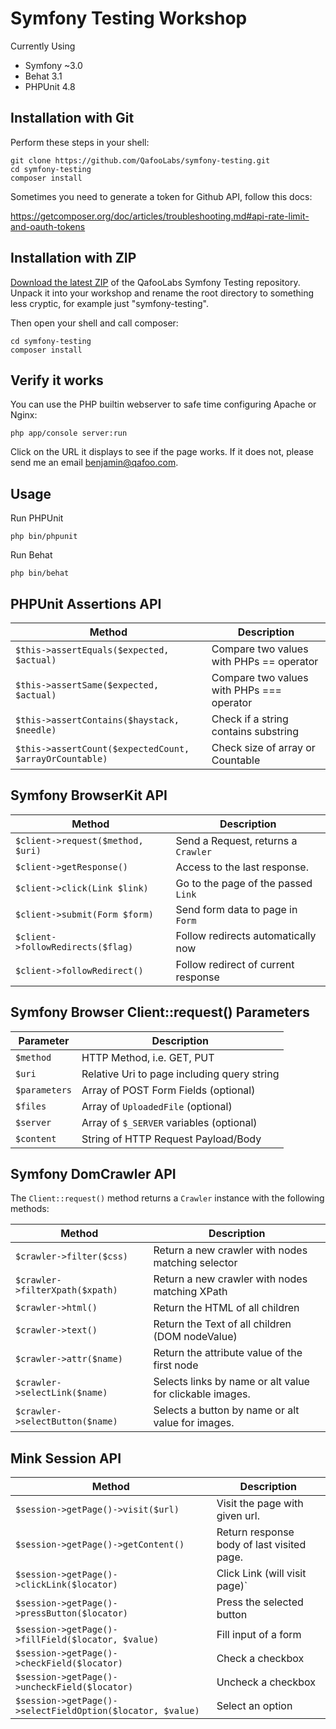 Symfony Testing Workshop
========================

Currently Using

- Symfony ~3.0
- Behat 3.1
- PHPUnit 4.8

Installation with Git
---------------------

Perform these steps in your shell:

    git clone https://github.com/QafooLabs/symfony-testing.git
    cd symfony-testing
    composer install

Sometimes you need to generate a token for Github API, follow this docs:

https://getcomposer.org/doc/articles/troubleshooting.md#api-rate-limit-and-oauth-tokens

Installation with ZIP
---------------------

[Download the latest ZIP](https://github.com/QafooLabs/symfony-testing/archive/master.zip) of the QafooLabs Symfony Testing repository.
Unpack it into your workshop and rename the root directory to something less cryptic, for example just "symfony-testing".

Then open your shell and call composer:

    cd symfony-testing
    composer install

Verify it works
---------------

You can use the PHP builtin webserver to safe time configuring Apache or Nginx:

    php app/console server:run

Click on the URL it displays to see if the page works. If it does not, please send me an email [benjamin@qafoo.com](mailto:benjami@qafoo.com).

Usage
-----

Run PHPUnit

    php bin/phpunit

Run Behat

    php bin/behat

PHPUnit Assertions API
----------------------

| Method                                                      | Description                              |
|-------------------------------------------------------------|------------------------------------------|
| `$this->assertEquals($expected, $actual)`                   | Compare two values with PHPs == operator |
| `$this->assertSame($expected, $actual)`                     | Compare two values with PHPs === operator|
| `$this->assertContains($haystack, $needle)`                 | Check if a string contains substring     |
| `$this->assertCount($expectedCount, $arrayOrCountable)`     | Check size of array or Countable         |

Symfony BrowserKit API
----------------------

| Method                            | Description                           |
|-----------------------------------|---------------------------------------|
| `$client->request($method, $uri)` | Send a Request, returns a `Crawler`   |
| `$client->getResponse()`          | Access to the last response.          |
| `$client->click(Link $link)`      | Go to the page of the passed `Link`   |
| `$client->submit(Form $form)`     | Send form data to page in `Form`      |
| `$client->followRedirects($flag)` | Follow redirects automatically now    |
| `$client->followRedirect()`       | Follow redirect of current response   |

Symfony Browser Client::request() Parameters
--------------------------------------------

| Parameter             | Description                                   |
|-----------------------|-----------------------------------------------|
| `$method`             | HTTP Method, i.e. GET, PUT                    |
| `$uri`                | Relative Uri to page including query string   |
| `$parameters`         | Array of POST Form Fields (optional)          |
| `$files`              | Array of `UploadedFile` (optional)            |
| `$server`             | Array of `$_SERVER` variables (optional)      |
| `$content`            | String of HTTP Request Payload/Body           |

Symfony DomCrawler API
----------------------

The `Client::request()` method returns a `Crawler` instance with the following methods:

| Method                            | Description                                       |
|-----------------------------------|---------------------------------------------------|
| `$crawler->filter($css)`          | Return a new crawler with nodes matching selector |
| `$crawler->filterXpath($xpath)`   | Return a new crawler with nodes matching XPath    |
| `$crawler->html()`                | Return the HTML of all children                   |
| `$crawler->text()`                | Return the Text of all children (DOM nodeValue)   |
| `$crawler->attr($name)`           | Return the attribute value of the first node      |
| `$crawler->selectLink($name)`     | Selects links by name or alt value for clickable images. |
| `$crawler->selectButton($name)`   | Selects a button by name or alt value for images. |

Mink Session API
----------------

| Method                                                      | Description                               |
|-------------------------------------------------------------|-------------------------------------------|
| `$session->getPage()->visit($url)`                          | Visit the page with given url.            |
| `$session->getPage()->getContent()`                         | Return response body of last visited page.|
| `$session->getPage()->clickLink($locator)`                  | Click Link (will visit page)`             |
| `$session->getPage()->pressButton($locator)`                | Press the selected button                 |
| `$session->getPage()->fillField($locator, $value)`          | Fill input of a form                      |
| `$session->getPage()->checkField($locator)`                 | Check a checkbox                          |
| `$session->getPage()->uncheckField($locator)`               | Uncheck a checkbox                        |
| `$session->getPage()->selectFieldOption($locator, $value)`  | Select an option                          |
